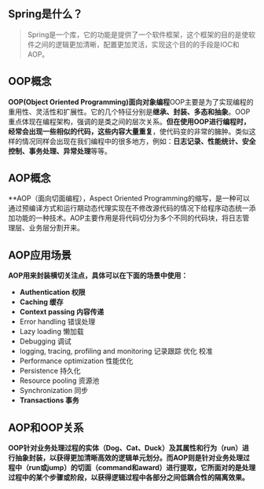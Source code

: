 ## Spring是什么？
> Spring是一个库，它的功能是提供了一个软件框架，这个框架的目的是使软件之间的逻辑更加清晰，配置更加灵活，实现这个目的的手段是IOC和AOP。

## OOP概念
**OOP(Object Oriented Programming)面向对象编程**OOP主要是为了实现编程的重用性、灵活性和扩展性。它的几个特征分别是**继承、封装、多态和抽象**。OOP重点体现在编程架构，强调的是类之间的层次关系。**但在使用OOP进行编程时，经常会出现一些相似的代码，这些内容大量重复**，使代码变的非常的臃肿。类似这样的情况同样会出现在我们编程中的很多地方，例如：**日志记录、性能统计、安全控制、事务处理、异常处理**等等。

## AOP概念
**AOP（面向切面编程），Aspect Oriented Programming的缩写，是一种可以通过预编译方式和运行期动态代理实现在不修改源代码的情况下给程序动态统一添加功能的一种技术。AOP主要作用是将代码切分为多个不同的代码块，将日志管理层、业务层分割开来。

## AOP应用场景
**AOP用来封装横切关注点，具体可以在下面的场景中使用：**
* **Authentication 权限**
* **Caching 缓存** 
* **Context passing 内容传递**
* Error handling 错误处理 
* Lazy loading 懒加载 
* Debugging 调试 
* logging, tracing, profiling and monitoring 记录跟踪 优化 校准 
* Performance optimization 性能优化 
* Persistence 持久化 
* Resource pooling 资源池 
* Synchronization 同步 
* **Transactions 事务**

## AOP和OOP关系
**OOP针对业务处理过程的实体（Dog、Cat、Duck）及其属性和行为（run）进行抽象封装，以获得更加清晰高效的逻辑单元划分。而AOP则是针对业务处理过程中（run或jump）的切面（command和award）进行提取，它所面对的是处理过程中的某个步骤或阶段，以获得逻辑过程中各部分之间低耦合性的隔离效果。**

